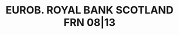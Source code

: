 ---
layout: asset
title: EUROB. ROYAL BANK SCOTLAND FRN 08|13                        
isin: US78010XAF87
---